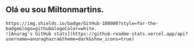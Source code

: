 ## Olá eu sou Miltonmartins.

	https://img.shields.io/badge/GitHub-100000?style=for-the-badge&logo=github&logoColor=white.
	![Anurag's GitHub stats](https://github-readme-stats.vercel.app/api?username=anuraghazra&theme=dark&show_icons=true)
